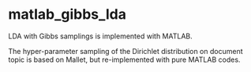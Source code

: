 # matlab_gibbs_lda

LDA with Gibbs samplings is implemented with MATLAB.

The hyper-parameter sampling of the Dirichlet distribution on document topic is based on Mallet, but re-implemented with pure MATLAB codes.

